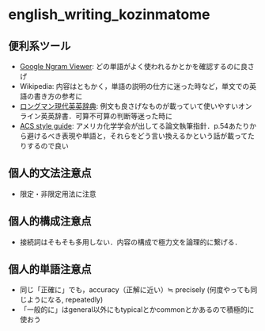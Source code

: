 # english_writing_kozinmatome  
## 便利系ツール  
- [Google Ngram Viewer](https://books.google.com/ngrams/): どの単語がよく使われるかとかを確認するのに良さげ  
- Wikipedia: 内容はともかく，単語の説明の仕方に迷った時など，単文での英語の書き方の参考に  
- [ロングマン現代英英辞典](https://www.ldoceonline.com/jp/): 例文も良さげなものが載っていて使いやすいオンライン英英辞書．可算不可算の判断等迷った時に  
- [ACS style guide](http://www.jlakes.org/config/hpkx/news_category/2017-02-14/ACS-StyleGuide.pdf): アメリカ化学学会が出してる論文執筆指針．p.54あたりから避けるべき表現や単語と，それらをどう言い換えるかという話が載ってたりするので良い  

## 個人的文法注意点  
- 限定・非限定用法に注意  

## 個人的構成注意点  
- 接続詞はそもそも多用しない．内容の構成で極力文を論理的に繋げる．  

## 個人的単語注意点  
- 同じ「正確に」でも，accuracy（正解に近い）≒ precisely (何度やっても同じようになる, repeatedly)  
- 「一般的に」はgeneral以外にもtypicalとかcommonとかあるので積極的に使おう  

